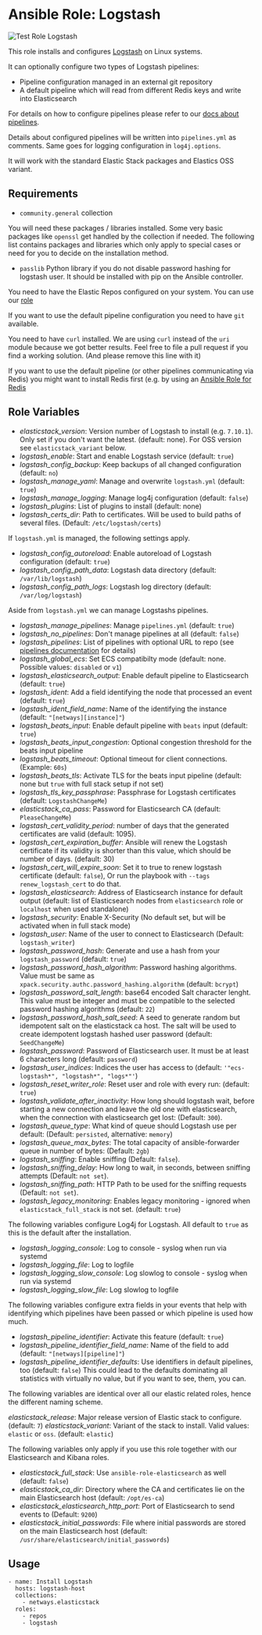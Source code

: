 Ansible Role: Logstash
=========

![Test Role Logstash](https://github.com/netways/ansible-collection-elasticstack/actions/workflows/test_role_logstash.yml/badge.svg)

This role installs and configures [Logstash](https://www.elastic.co/products/logstash) on Linux systems.

It can optionally configure two types of Logstash pipelines:
* Pipeline configuration managed in an external git repository
* A default pipeline which will read from different Redis keys and write into Elasticsearch

For details on how to configure pipelines please refer to our [docs about pipelines](./logstash-pipelines.md).

Details about configured pipelines will be written into `pipelines.yml` as comments. Same goes for logging configuration in `log4j.options`.

It will work with the standard Elastic Stack packages and Elastics OSS variant.

Requirements
------------

* `community.general` collection

You will need these packages / libraries installed. Some very basic packages like `openssl` get handled by the collection if needed. The following list contains packages and libraries which only apply to special cases or need for you to decide on the installation method.

* `passlib` Python library if you do not disable password hashing for logstash user. It should be installed with pip on the Ansible controller.

You need to have the Elastic Repos configured on your system. You can use our [role](./role-repos.md)

If you want to use the default pipeline configuration you need to have `git` available.

You need to have `curl` installed. We are using `curl` instead of the `uri` module because we got better results. Feel free to file a pull request if you find a working solution. (And please remove this line with it)

If you want to use the default pipeline (or other pipelines communicating via Redis) you might want to install Redis first (e.g. by using an [Ansible Role for Redis](https://galaxy.ansible.com/geerlingguy/redis)

Role Variables
--------------

* *elasticstack_version*: Version number of Logstash to install (e.g. `7.10.1`). Only set if you don't want the latest. (default: none). For OSS version see `elasticstack_variant` below.
* *logstash_enable*: Start and enable Logstash service (default: `true`)
* *logstash_config_backup*: Keep backups of all changed configuration (default: `no`)
* *logstash_manage_yaml*: Manage and overwrite `logstash.yml` (default: `true`)
* *logstash_manage_logging*: Manage log4j configuration (default: `false`)
* *logstash_plugins*: List of plugins to install (default: none)
* *logstash_certs_dir*: Path to certificates. Will be used to build paths of several files. (Default: `/etc/logstash/certs`)

If `logstash.yml` is managed, the following settings apply.

* *logstash_config_autoreload*: Enable autoreload of Logstash configuration (default: `true`)
* *logstash_config_path_data*: Logstash data directory (default: `/var/lib/logstash`)
* *logstash_config_path_logs*: Logstash log directory (default: `/var/log/logstash`)

Aside from `logstash.yml` we can manage Logstashs pipelines.

* *logstash_manage_pipelines*: Manage `pipelines.yml` (default: `true`)
* *logstash_no_pipelines*: Don't manage pipelines at all (default: `false`)
* *logstash_pipelines*: List of pipelines with optional URL to repo (see [pipelines documentation](file:///roles/logstash/docs/pipelines.md) for details)
* *logstash_global_ecs*: Set ECS compatibilty mode (default: none. Possible values: `disabled` or `v1`)
* *logstash_elasticsearch_output*: Enable default pipeline to Elasticsearch (default: `true`)
* *logstash_ident*: Add a field identifying the node that processed an event (default: `true`)
* *logstash_ident_field_name*: Name of the identifying the instance (default: `"[netways][instance]"`)
* *logstash_beats_input*: Enable default pipeline with `beats` input (default: `true`)
* *logstash_beats_input_congestion*: Optional congestion threshold for the beats input pipeline
* *logstash_beats_timeout*: Optional timeout for client connections. (Example: `60s`)
* *logstash_beats_tls*: Activate TLS for the beats input pipeline (default: none but `true` with full stack setup if not set)
* *logstash_tls_key_passphrase*: Passphrase for Logstash certificates (default: `LogstashChangeMe`)
* *elasticstack_ca_pass*: Password for Elasticsearch CA (default: `PleaseChangeMe`)
* *logstash_cert_validity_period*: number of days that the generated certificates are valid (default: 1095).
* *logstash_cert_expiration_buffer*: Ansible will renew the Logstash certificate if its validity is shorter than this value, which should be number of days. (default: 30)
* *logstash_cert_will_expire_soon*: Set it to true to renew logstash certificate (default: `false`), Or run the playbook with `--tags renew_logstash_cert` to do that.
* *logstash_elasticsearch*: Address of Elasticsearch instance for default output (default: list of Elasticsearch nodes from `elasticsearch` role or `localhost` when used standalone)
* *logstash_security*: Enable X-Security (No default set, but will be activated when in full stack mode)
* *logstash_user*: Name of the user to connect to Elasticsearch (Default: `logstash_writer`)
* *logstash_password_hash*: Generate and use a hash from your `logstash_password` (default: `true`)
* *logstash_password_hash_algorithm*: Password hashing algorithms. Value must be same as `xpack.security.authc.password_hashing.algorithm` (default: `bcrypt`)
* *logstash_password_salt_length*: base64 encoded Salt character lenght. This value must be integer and must be compatible to the selected password hashing algorithms (default: `22`)
* *logstash_password_hash_salt_seed*: A seed to generate random but idempotent salt on the elasticstack ca host. The salt will be used to create idempotent logstash hashed user password (default: `SeedChangeMe`)
* *logstash_password*: Password of Elasticsearch user. It must be at least 6 characters long (default: `password`)
* *logstash_user_indices*: Indices the user has access to (default: `'"ecs-logstash*", "logstash*", "logs*"'`)
* *logstash_reset_writer_role*: Reset user and role with every run: (default: `true`)
* *logstash_validate_after_inactivity*: How long should logstash wait, before starting a new connection and leave the old one with elasticsearch, when the connection with elasticsearch get lost: (Default: `300`).
* *logstash_queue_type*: What kind of queue should Logstash use per default: (Default: `persisted`, alternative: `memory`)
* *logstash_queue_max_bytes*: The total capacity of ansible-forwarder queue in number of bytes: (Default: `2gb`)
* *logstash_sniffing*: Enable sniffing (Default: `false`).
* *logstash_sniffing_delay*: How long to wait, in seconds, between sniffing attempts (Default: `not set`).
* *logstash_sniffing_path*: HTTP Path to be used for the sniffing requests (Default: `not set`).
* *logstash_legacy_monitoring*: Enables legacy monitoring - ignored when `elasticstack_full_stack` is not set. (default: `true`)

The following variables configure Log4j for Logstash. All default to `true` as this is the default after the installation.

* *logstash_logging_console*: Log to console - syslog when run via systemd
* *logstash_logging_file*: Log to logfile
* *logstash_logging_slow_console*: Log slowlog to console - syslog when run via systemd
* *logstash_logging_slow_file*: Log slowlog to logfile

The following variables configure extra fields in your events that help with identifying which pipelines have been passed or which pipeline is used how much.

* *logstash_pipeline_identifier*: Activate this feature (default: `true`)
* *logstash_pipeline_identifier_field_name*: Name of the field to add (default: `"[netways][pipeline]"`)
* *logstash_pipeline_identifier_defaults*: Use identifiers in default pipelines, too (default: `false`) This could lead to the defaults dominating all statistics with virtually no value, but if you want to see, them, you can.

The following variables are identical over all our elastic related roles, hence the different naming scheme.

*elasticstack_release*: Major release version of Elastic stack to configure. (default: `7`)
*elasticstack_variant*: Variant of the stack to install. Valid values: `elastic` or `oss`. (default: `elastic`)

The following variables only apply if you use this role together with our Elasticsearch and Kibana roles.

* *elasticstack_full_stack*: Use `ansible-role-elasticsearch` as well (default: `false`)
* *elasticstack_ca_dir*: Directory where the CA and certificates lie on the main Elasticsearch host (default: `/opt/es-ca`)
* *elasticstack_elasticsearch_http_port*: Port of Elasticsearch to send events to (Default: `9200`)
* *elasticstack_initial_passwords*: File where initial passwords are stored on the main Elasticsearch host (default: `/usr/share/elasticsearch/initial_passwords`)

## Usage

```
- name: Install Logstash
  hosts: logstash-host
  collections:
    - netways.elasticstack
  roles:
    - repos
    - logstash
```
